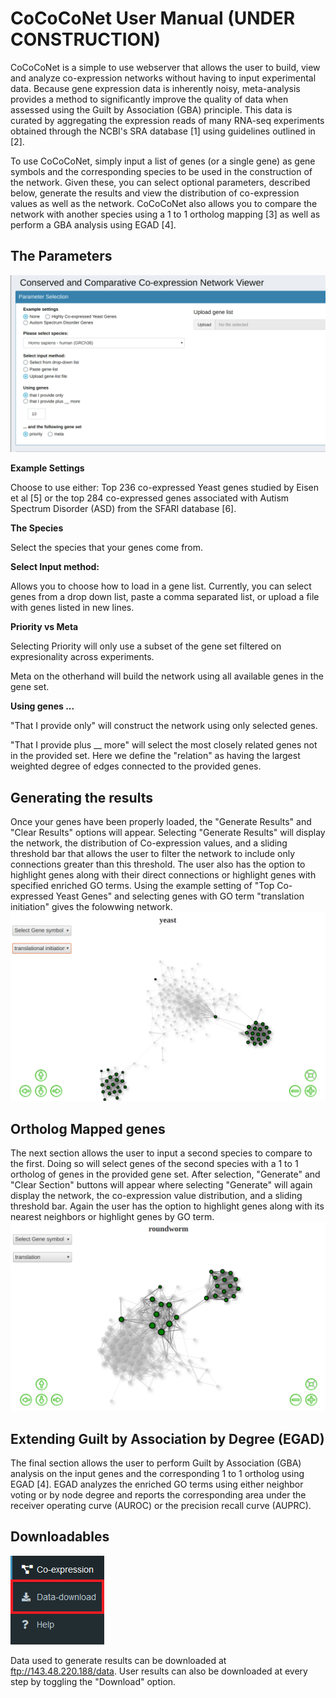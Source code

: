 # CoCoCoNet User Manual (UNDER CONSTRUCTION)

CoCoCoNet is a simple to use webserver that allows the user to build, view and analyze co-expression networks without having to input experimental data. Because gene expression data is inherently noisy, meta-analysis provides a method to significantly improve the quality of data when assessed using the Guilt by Association (GBA) principle. This data is curated by aggregating the expression reads of many RNA-seq experiments obtained through the NCBI's SRA database [1] using guidelines outlined in [2]. 

To use CoCoCoNet, simply input a list of genes (or a single gene) as gene symbols and the corresponding species to be used in the construction of the network. Given these, you can select optional parameters, described below, generate the results and view the distribution of co-expression values as well as the network. CoCoCoNet also allows you to compare the network with another species using a 1 to 1 ortholog mapping [3] as well as perform a GBA analysis using EGAD [4].



## The Parameters
![param](https://github.com/johnlee4/CoCoCoNet/blob/master/figures/main.png)

**Example Settings**
  
  Choose to use either: Top 236 co-expressed Yeast genes studied by Eisen et al [5] or the top 284 co-expressed genes associated with Autism Spectrum Disorder (ASD) from the SFARI database [6].

**The Species**
  
  Select the species that your genes come from. 

**Select Input method:**
  
  Allows you to choose how to load in a gene list. Currently, you can select genes from a drop down list, paste a comma separated list, or upload a file with genes listed in new lines. 


**Priority vs Meta**
  
  Selecting Priority will only use a subset of the gene set filtered on expresionality across experiments.
  
  Meta on the otherhand will build the network using all available genes in the gene set.
  

**Using genes ...**
  
  "That I provide only" will construct the network using only selected genes.
  
  "That I provide plus __ more" will select the most closely related genes not in the provided set. Here we define the "relation" as having the largest weighted degree of edges connected to the provided genes.
  
  
## Generating the results

Once your genes have been properly loaded, the "Generate Results" and "Clear Results" options will appear. Selecting "Generate Results" will display the network, the distribution of Co-expression values, and a sliding threshold bar that allows the user to filter the network to include only connections greater than this threshold. The user also has the option to highlight genes along with their direct connections or highlight genes with specified enriched GO terms. Using the example setting of "Top Co-expressed Yeast Genes" and selecting genes with GO term "translation initiation" gives the folowwing network.
![yeast](https://github.com/johnlee4/CoCoCoNet/blob/master/figures/yeast.png)


## Ortholog Mapped genes

The next section allows the user to input a second species to compare to the first. Doing so will select genes of the second species with a 1 to 1 ortholog of genes in the provided gene set. After selection, "Generate" and "Clear Section" buttons will appear where selecting "Generate" will again display the network, the co-expression value distribution, and a sliding threshold bar. Again the user has the option to highlight genes along with its nearest neighbors or highlight genes by GO term.  
![C_elegans](https://github.com/johnlee4/CoCoCoNet/blob/master/figures/roundworm.png)


## Extending Guilt by Association by Degree (EGAD)
The final section allows the user to perform Guilt by Association (GBA) analysis on the input genes and the corresponding 1 to 1 ortholog using EGAD [4]. EGAD analyzes the enriched GO terms using either neighbor voting or by node degree and reports the corresponding area under the receiver operating curve (AUROC) or the precision recall curve (AUPRC). 

## Downloadables
![download](https://github.com/johnlee4/CoCoCoNet/blob/master/figures/download.png)

Data used to generate results can be downloaded at ftp://143.48.220.188/data. User results can also be downloaded at every step by toggling the "Download" option.
